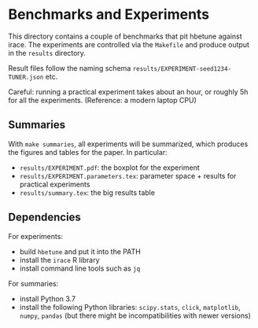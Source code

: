 # Benchmarks and Experiments

This directory contains a couple of benchmarks that pit hbetune against irace.
The experiments are controlled via the `Makefile`
and produce output in the `results` directory.

Result files follow the naming schema `results/EXPERIMENT-seed1234-TUNER.json` etc.

Careful: running a practical experiment takes about an hour,
or roughly 5h for all the experiments.
(Reference: a modern laptop CPU)

## Summaries

With `make summaries`, all experiments will be summarized,
which produces the figures and tables for the paper.
In particular:

* `results/EXPERIMENT.pdf`:
  the boxplot for the experiment
* `results/EXPERIMENT.parameters.tex`:
  parameter space + results for practical experiments
* `results/summary.tex`:
  the big results table

## Dependencies

For experiments:

* build `hbetune` and put it into the PATH
* install the `irace` R library
* install command line tools such as `jq`

For summaries:

* install Python 3.7
* install the following Python libraries:
  `scipy.stats`, `click`, `matplotlib`, `numpy`, `pandas`
  (but there might be incompatibilities with newer versions)
